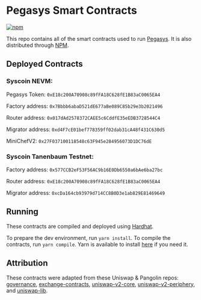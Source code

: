 # Pegasys Smart Contracts
[![npm](https://img.shields.io/npm/v/@pollum-io/pegasys-protocol)](https://unpkg.com/@pollum-io/pegasys-protocol@latest/)

This repo contains all of the smart contracts used to run [Pegasys](pegasys.finance). It is also distributed through [NPM](https://www.npmjs.com/package/@pollum-io/pegasys-protocol).

## Deployed Contracts

### Syscoin NEVM:

Pegasys Token: `0xE18c200A70908c89fFA18C628fE1B83aC0065EA4`

Factory address: `0x7Bbbb6abaD521dE677aBe089C85b29e3b2021496`

Router address: `0x017dAd2578372CAEE5c6CddfE35eEDB3728544C4`

Migrator address: `0xd4F7cE01bef778359ff02dab31cA48f431C630d5`

MiniChefV2: `0x27F037100118548c63F945e284956073D1DC76dE`

### Syscoin Tanenbaum Testnet:

Factory address: `0x577CCB2eF53F56AC9b16E0Db6550a6bAe6ba27bc`

Router address: `0xE18c200A70908c89fFA18C628fE1B83aC0065EA4`

Migrator address: `0xcDa164cb93979d714CC8B0D3e1ab829E81469649`
## Running
These contracts are compiled and deployed using [Hardhat](https://hardhat.org/).

To prepare the dev environment, run `yarn install`. To compile the contracts, run `yarn compile`. Yarn is available to install [here](https://classic.yarnpkg.com/en/docs/install/#debian-stable) if you need it.

## Attribution
These contracts were adapted from these Uniswap & Pangolin repos: [governance](https://github.com/pangolindex/governance), [exchange-contracts](https://github.com/pangolindex/exchange-contracts), [uniswap-v2-core](https://github.com/Uniswap/uniswap-v2-core), [uniswap-v2-periphery](https://github.com/Uniswap/uniswap-v2-core), and [uniswap-lib](https://github.com/Uniswap/uniswap-lib).
